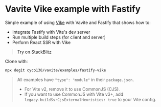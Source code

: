 # Vavite Vike example with Fastify

Simple example of using [Vike](https://vike.dev/) with Vavite and Fastify that shows how to:

- Integrate Fastify with Vite's dev server
- Run multiple build steps (for client and server)
- Perform React SSR with Vike

> [Try on StackBlitz](https://stackblitz.com/github/cyco130/vavite/tree/main/examples/fastify-vike)

Clone with:

```bash
npx degit cyco130/vavite/examples/fastify-vike
```

> All examples have `"type": "module"` in their `package.json`.
>
> - For Vite v2, remove it to use CommonJS (CJS).
> - If you want to use CommonJS with Vite v3+, add `legacy.buildSsrCjsExternalHeuristics: true` to your Vite config.
